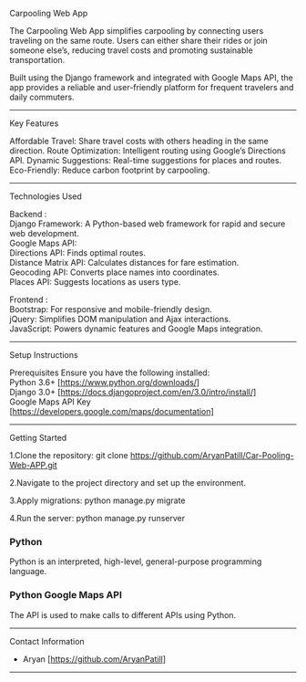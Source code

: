 Carpooling Web App

The Carpooling Web App simplifies carpooling by connecting users traveling on the same route. Users can either share their rides or join someone else’s, reducing travel costs and promoting sustainable transportation.

Built using the Django framework and integrated with Google Maps API, the app provides a reliable and user-friendly platform for frequent travelers and daily commuters.

---

Key Features

Affordable Travel: Share travel costs with others heading in the same direction.
Route Optimization: Intelligent routing using Google’s Directions API.
Dynamic Suggestions: Real-time suggestions for places and routes.
Eco-Friendly: Reduce carbon footprint by carpooling.

---

Technologies Used

Backend : <br>
Django Framework: A Python-based web framework for rapid and secure web development.<br>
Google Maps API:<br>
Directions API: Finds optimal routes.<br>
Distance Matrix API: Calculates distances for fare estimation.<br>
Geocoding API: Converts place names into coordinates.<br>
Places API: Suggests locations as users type.<br>

Frontend : <br>
Bootstrap: For responsive and mobile-friendly design.<br>
jQuery: Simplifies DOM manipulation and Ajax interactions.<br>
JavaScript: Powers dynamic features and Google Maps integration.<br>

---

Setup Instructions

Prerequisites
Ensure you have the following installed:<br>
Python 3.6+ [https://www.python.org/downloads/] <br>
Django 3.0+ [https://docs.djangoproject.com/en/3.0/intro/install/] <br>
Google Maps API Key [https://developers.google.com/maps/documentation] <br>

---

Getting Started

1.Clone the repository:
         git clone https://github.com/AryanPatill/Car-Pooling-Web-APP.git

2.Navigate to the project directory and set up the environment.

3.Apply migrations:
         python manage.py migrate

4.Run the server:
         python manage.py runserver


### Python

Python is an interpreted, high-level, general-purpose programming language.

### Python Google Maps API

The API is used to make calls to different APIs using Python.

---
Contact Information 

* Aryan [https://github.com/AryanPatill]

---

